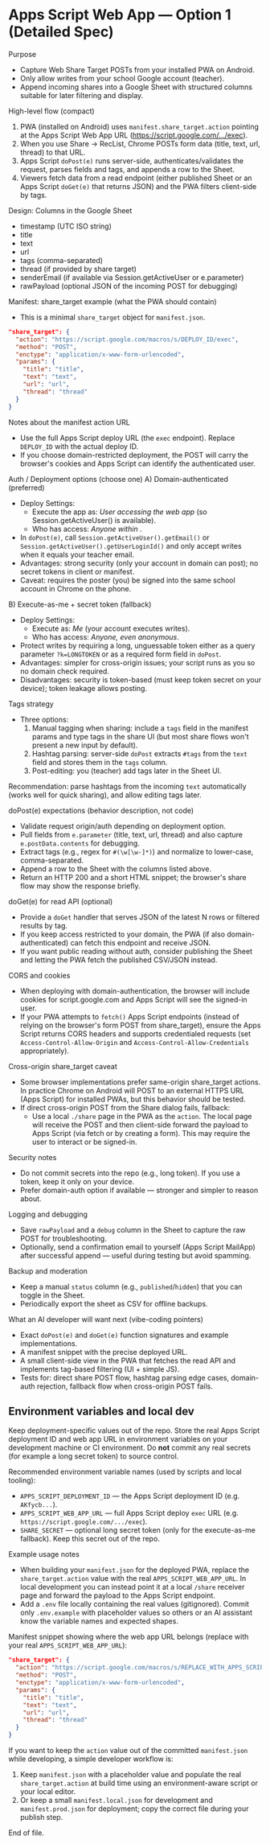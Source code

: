 # Apps Script Web App — Option 1 (Detailed Spec)

Purpose
- Capture Web Share Target POSTs from your installed PWA on Android.
- Only allow writes from your school Google account (teacher).
- Append incoming shares into a Google Sheet with structured columns suitable for later filtering and display.

High-level flow (compact)
1. PWA (installed on Android) uses `manifest.share_target.action` pointing at the Apps Script Web App URL (https://script.google.com/.../exec).
2. When you use Share → RecList, Chrome POSTs form data (title, text, url, thread) to that URL.
3. Apps Script `doPost(e)` runs server-side, authenticates/validates the request, parses fields and tags, and appends a row to the Sheet.
4. Viewers fetch data from a read endpoint (either published Sheet or an Apps Script `doGet(e)` that returns JSON) and the PWA filters client-side by tags.

Design: Columns in the Google Sheet
- timestamp (UTC ISO string)
- title
- text
- url
- tags (comma-separated)
- thread (if provided by share target)
- senderEmail (if available via Session.getActiveUser or e.parameter)
- rawPayload (optional JSON of the incoming POST for debugging)

Manifest: share_target example (what the PWA should contain)
- This is a minimal `share_target` object for `manifest.json`.

```json
"share_target": {
  "action": "https://script.google.com/macros/s/DEPLOY_ID/exec",
  "method": "POST",
  "enctype": "application/x-www-form-urlencoded",
  "params": {
    "title": "title",
    "text": "text",
    "url": "url",
    "thread": "thread"
  }
}
```

Notes about the manifest action URL
- Use the full Apps Script deploy URL (the `exec` endpoint). Replace `DEPLOY_ID` with the actual deploy ID.
- If you choose domain-restricted deployment, the POST will carry the browser's cookies and Apps Script can identify the authenticated user.

Auth / Deployment options (choose one)
A) Domain-authenticated (preferred)
- Deploy Settings:
  - Execute the app as: *User accessing the web app* (so Session.getActiveUser() is available).
  - Who has access: *Anyone within <your-school-domain>*.
- In `doPost(e)`, call `Session.getActiveUser().getEmail()` or `Session.getActiveUser().getUserLoginId()` and only accept writes when it equals your teacher email.
- Advantages: strong security (only your account in domain can post); no secret tokens in client or manifest.
- Caveat: requires the poster (you) be signed into the same school account in Chrome on the phone.

B) Execute-as-me + secret token (fallback)
- Deploy Settings:
  - Execute as: *Me* (your account executes writes).
  - Who has access: *Anyone, even anonymous*.
- Protect writes by requiring a long, unguessable token either as a query parameter `?k=LONGTOKEN` or as a required form field in `doPost`.
- Advantages: simpler for cross-origin issues; your script runs as you so no domain check required.
- Disadvantages: security is token-based (must keep token secret on your device); token leakage allows posting.

Tags strategy
- Three options:
  1. Manual tagging when sharing: include a `tags` field in the manifest params and type tags in the share UI (but most share flows won't present a new input by default).
  2. Hashtag parsing: server-side `doPost` extracts `#tags` from the `text` field and stores them in the `tags` column.
  3. Post-editing: you (teacher) add tags later in the Sheet UI.

Recommendation: parse hashtags from the incoming `text` automatically (works well for quick sharing), and allow editing tags later.

doPost(e) expectations (behavior description, not code)
- Validate request origin/auth depending on deployment option.
- Pull fields from `e.parameter` (title, text, url, thread) and also capture `e.postData.contents` for debugging.
- Extract tags (e.g., regex for `#(\w[\w-]*)`) and normalize to lower-case, comma-separated.
- Append a row to the Sheet with the columns listed above.
- Return an HTTP 200 and a short HTML snippet; the browser's share flow may show the response briefly.

doGet(e) for read API (optional)
- Provide a `doGet` handler that serves JSON of the latest N rows or filtered results by tag.
- If you keep access restricted to your domain, the PWA (if also domain-authenticated) can fetch this endpoint and receive JSON.
- If you want public reading without auth, consider publishing the Sheet and letting the PWA fetch the published CSV/JSON instead.

CORS and cookies
- When deploying with domain-authentication, the browser will include cookies for script.google.com and Apps Script will see the signed-in user.
- If your PWA attempts to `fetch()` Apps Script endpoints (instead of relying on the browser's form POST from share_target), ensure the Apps Script returns CORS headers and supports credentialed requests (set `Access-Control-Allow-Origin` and `Access-Control-Allow-Credentials` appropriately).

Cross-origin share_target caveat
- Some browser implementations prefer same-origin share_target actions. In practice Chrome on Android will POST to an external HTTPS URL (Apps Script) for installed PWAs, but this behavior should be tested.
- If direct cross-origin POST from the Share dialog fails, fallback:
  - Use a local `./share` page in the PWA as the `action`. The local page will receive the POST and then client-side forward the payload to Apps Script (via fetch or by creating a form). This may require the user to interact or be signed-in.

Security notes
- Do not commit secrets into the repo (e.g., long token). If you use a token, keep it only on your device.
- Prefer domain-auth option if available — stronger and simpler to reason about.

Logging and debugging
- Save `rawPayload` and a `debug` column in the Sheet to capture the raw POST for troubleshooting.
- Optionally, send a confirmation email to yourself (Apps Script MailApp) after successful append — useful during testing but avoid spamming.

Backup and moderation
- Keep a manual `status` column (e.g., `published`/`hidden`) that you can toggle in the Sheet.
- Periodically export the sheet as CSV for offline backups.

What an AI developer will want next (vibe-coding pointers)
- Exact `doPost(e)` and `doGet(e)` function signatures and example implementations.
- A manifest snippet with the precise deployed URL.
- A small client-side view in the PWA that fetches the read API and implements tag-based filtering (UI + simple JS).
- Tests for: direct share POST flow, hashtag parsing edge cases, domain-auth rejection, fallback flow when cross-origin POST fails.

Environment variables and local dev
---------------------------------
Keep deployment-specific values out of the repo. Store the real Apps Script deployment ID and web app URL in environment variables on your development machine or CI environment. Do **not** commit any real secrets (for example a long secret token) to source control.

Recommended environment variable names (used by scripts and local tooling):

- `APPS_SCRIPT_DEPLOYMENT_ID` — the Apps Script deployment ID (e.g. `AKfycb...`).
- `APPS_SCRIPT_WEB_APP_URL` — full Apps Script deploy `exec` URL (e.g. `https://script.google.com/.../exec`).
- `SHARE_SECRET` — optional long secret token (only for the execute-as-me fallback). Keep this secret out of the repo.

Example usage notes
- When building your `manifest.json` for the deployed PWA, replace the `share_target.action` value with the real `APPS_SCRIPT_WEB_APP_URL`. In local development you can instead point it at a local `/share` receiver page and forward the payload to the Apps Script endpoint.
- Add a `.env` file locally containing the real values (gitignored). Commit only `.env.example` with placeholder values so others or an AI assistant know the variable names and expected shapes.

Manifest snippet showing where the web app URL belongs (replace with your real `APPS_SCRIPT_WEB_APP_URL`):

```json
"share_target": {
  "action": "https://script.google.com/macros/s/REPLACE_WITH_APPS_SCRIPT_DEPLOY_ID/exec",
  "method": "POST",
  "enctype": "application/x-www-form-urlencoded",
  "params": {
    "title": "title",
    "text": "text",
    "url": "url",
    "thread": "thread"
  }
}
```

If you want to keep the `action` value out of the committed `manifest.json` while developing, a simple developer workflow is:

1. Keep `manifest.json` with a placeholder value and populate the real `share_target.action` at build time using an environment-aware script or your local editor.
2. Or keep a small `manifest.local.json` for development and `manifest.prod.json` for deployment; copy the correct file during your publish step.

End of file.
